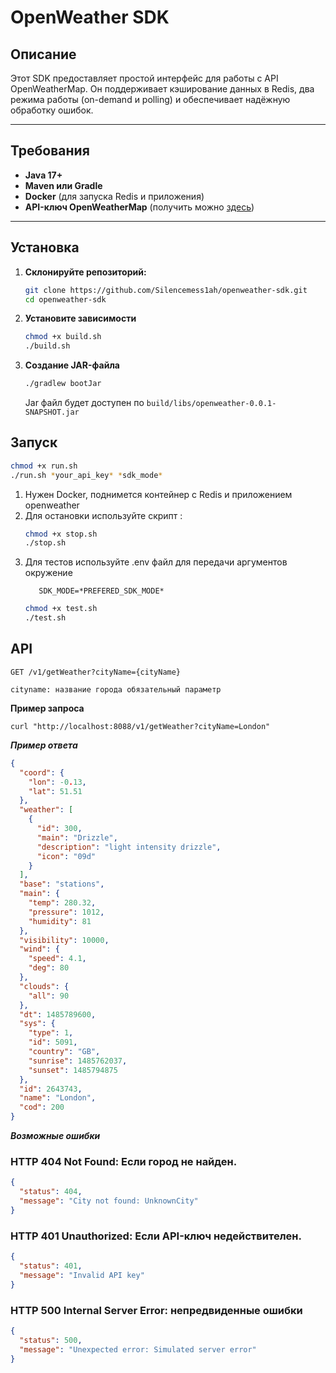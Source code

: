 # OpenWeather SDK

## Описание
Этот SDK предоставляет простой интерфейс для работы с API OpenWeatherMap. Он поддерживает кэширование данных в Redis, 
два режима работы (on-demand и polling) и обеспечивает надёжную обработку ошибок.

---

## Требования

- **Java 17+**
- **Maven или Gradle**
- **Docker** (для запуска Redis и приложения)
- **API-ключ OpenWeatherMap** (получить можно [здесь](https://openweathermap.org/api))

---

## Установка

1. **Склонируйте репозиторий:**
   ```bash
   git clone https://github.com/Silencemess1ah/openweather-sdk.git
   cd openweather-sdk
   ```
2. **Установите зависимости**
    ```bash
   chmod +x build.sh
   ./build.sh
    ```
3. **Создание JAR-файла**
   ```bash
   ./gradlew bootJar
   ```
   Jar файл будет доступен по ```build/libs/openweather-0.0.1-SNAPSHOT.jar```

## Запуск
```bash
chmod +x run.sh
./run.sh *your_api_key* *sdk_mode*
```
1. Нужен Docker, поднимется контейнер с Redis и приложением openweather
2. Для остановки используйте скрипт :
   ```bash
   chmod +x stop.sh
   ./stop.sh
   ```
3. Для тестов используйте .env файл для передачи аргументов окружение
   ```API_KEY=*YOUR_API_KEY*
      SDK_MODE=*PREFERED_SDK_MODE*
   ```
   ```bash
   chmod +x test.sh
   ./test.sh
   ```

## API

```GET /v1/getWeather?cityName={cityName}```

```cityname: название города обязательный параметр```

**Пример запроса**

```curl "http://localhost:8088/v1/getWeather?cityName=London"```

***Пример ответа***

```json
{
  "coord": {
    "lon": -0.13,
    "lat": 51.51
  },
  "weather": [
    {
      "id": 300,
      "main": "Drizzle",
      "description": "light intensity drizzle",
      "icon": "09d"
    }
  ],
  "base": "stations",
  "main": {
    "temp": 280.32,
    "pressure": 1012,
    "humidity": 81
  },
  "visibility": 10000,
  "wind": {
    "speed": 4.1,
    "deg": 80
  },
  "clouds": {
    "all": 90
  },
  "dt": 1485789600,
  "sys": {
    "type": 1,
    "id": 5091,
    "country": "GB",
    "sunrise": 1485762037,
    "sunset": 1485794875
  },
  "id": 2643743,
  "name": "London",
  "cod": 200
}
```

***Возможные ошибки***

### HTTP 404 Not Found: Если город не найден.

```json
{
  "status": 404,
  "message": "City not found: UnknownCity"
}
```

### HTTP 401 Unauthorized: Если API-ключ недействителен.

```json
{
  "status": 401,
  "message": "Invalid API key"
}
```

### HTTP 500 Internal Server Error: непредвиденные ошибки

```json
{
  "status": 500,
  "message": "Unexpected error: Simulated server error"
}
```